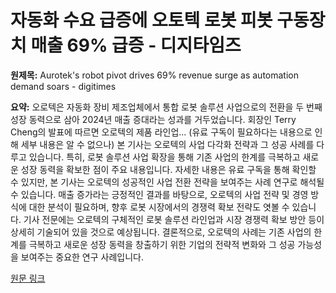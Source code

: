 # 자동화 수요 급증에 오토텍 로봇 피봇 구동장치 매출 69% 급증 - 디지타임즈

**원제목:** Aurotek's robot pivot drives 69% revenue surge as automation demand soars - digitimes

**요약:** 오로텍은 자동화 장비 제조업체에서 통합 로봇 솔루션 사업으로의 전환을 두 번째 성장 동력으로 삼아 2024년 매출 증대라는 성과를 거두었습니다.  회장인 Terry Cheng의 발표에 따르면 오로텍의 제품 라인업... (유료 구독이 필요하다는 내용으로 인해 세부 내용은 알 수 없으나)  본 기사는 오로텍의 사업 다각화 전략과 그 성공 사례를 다루고 있습니다.  특히, 로봇 솔루션 사업 확장을 통해 기존 사업의 한계를 극복하고 새로운 성장 동력을 확보한 점이 주요 내용입니다.  자세한 내용은 유료 구독을 통해 확인할 수 있지만,  본 기사는 오로텍의 성공적인 사업 전환 전략을 보여주는 사례 연구로 해석될 수 있습니다.  매출 증가라는 긍정적인 결과를 바탕으로,  오로텍의 사업 전략 및 경영 방식에 대한 분석이 필요하며,  향후 로봇 시장에서의 경쟁력 확보 전략도 엿볼 수 있습니다.  기사 전문에는 오로텍의 구체적인 로봇 솔루션 라인업과 시장 경쟁력 확보 방안 등이 상세히 기술되어 있을 것으로 예상됩니다.  결론적으로, 오로텍의 사례는 기존 사업의 한계를 극복하고 새로운 성장 동력을 창출하기 위한 기업의 전략적 변화와 그 성공 가능성을 보여주는 중요한 연구 사례입니다.

[원문 링크](https://www.digitimes.com/news/a20250718PD227/automation-robot-equipment-business-revenue.html)
